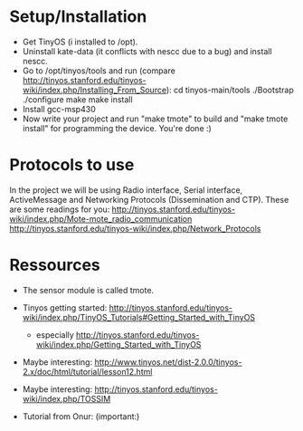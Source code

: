 # Setup/Installation

- Get TinyOS (i installed to /opt).
- Uninstall kate-data (it conflicts with nescc due to a bug) and install nescc.
- Go to /opt/tinyos/tools and run  (compare http://tinyos.stanford.edu/tinyos-wiki/index.php/Installing_From_Source):
    cd tinyos-main/tools
    ./Bootstrap
    ./configure
    make
    make install
- Install gcc-msp430
- Now write your project and run "make tmote" to build and "make tmote install" for programming the device. You're done :)

# Protocols to use

In the project we will be using Radio interface, Serial interface, ActiveMessage and Networking Protocols (Dissemination and CTP). These are some readings for you:
http://tinyos.stanford.edu/tinyos-wiki/index.php/Mote-mote_radio_communication
http://tinyos.stanford.edu/tinyos-wiki/index.php/Network_Protocols

# Ressources

- The sensor module is called tmote.
- Tinyos getting started: http://tinyos.stanford.edu/tinyos-wiki/index.php/TinyOS_Tutorials#Getting_Started_with_TinyOS
    - especially http://tinyos.stanford.edu/tinyos-wiki/index.php/Getting_Started_with_TinyOS

- Maybe interesting: http://www.tinyos.net/dist-2.0.0/tinyos-2.x/doc/html/tutorial/lesson12.html
- Maybe interesting: http://tinyos.stanford.edu/tinyos-wiki/index.php/TOSSIM
- Tutorial from Onur: (important:)
